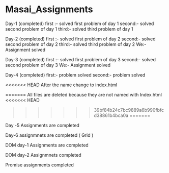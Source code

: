 # Masai_Assignments

Day-1   (completed)
first :- solved first problem of day 1
second:- solved second problem of day 1
third:- solved third problem of day 1

Day-2   (completed)
first :- solved first problem of day 2
second:- solved second problem of day 2
third:- solved third problem of day 2
We:- Assignment solved


Day-3 (completed)
first :- solved first problem of day 3
second:- solved second problem of day 3
We:- Assignment solved


Day-4   (completed)
first:- problem solved
second:- problem solved

<<<<<<< HEAD
After the name change to index.html




=======
All files are deleted because they are not named with Index.html 
<<<<<<< HEAD
>>>>>>> 39bf84b24c7bc9889a6b990fbfcd38861b4bca0a
=======

Day -5 Assignments are completed

Day-6 assignmnets are completed ( Grid )

DOM day-1 Assignments are completed 

DOM day-2 Assignmnets completed

Promise assignments completed

